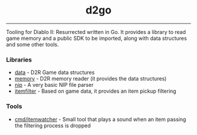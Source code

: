 <h1 align="center">d2go</h1>

---

Tooling for Diablo II: Resurrected written in Go. It provides a library to read game memory and a public SDK to be
imported, along with data structures and some other tools.

### Libraries

- [data](https://github.com/Hefero/D2R-AutoPotion-Go/tree/main/pkg/data) - D2R Game data structures
- [memory](https://github.com/Hefero/D2R-AutoPotion-Go/tree/main/pkg/memory) - D2R memory reader (it provides the data
  structures)
- [nip](https://github.com/Hefero/D2R-AutoPotion-Go/tree/main/pkg/nip) - A very basic NIP file parser
- [itemfilter](https://github.com/Hefero/D2R-AutoPotion-Go/tree/main/pkg/itemfilter) - Based on game data, it provides an item
  pickup filtering

### Tools

- [cmd/itemwatcher](https://github.com/Hefero/D2R-AutoPotion-Go/tree/main/cmd/itemwatcher) - Small tool that plays a sound
  when an item passing the filtering process is dropped
